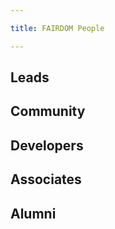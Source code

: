 ```yaml
---

title: FAIRDOM People

---
```



## Leads




## Community


## Developers


## Associates


## Alumni 
